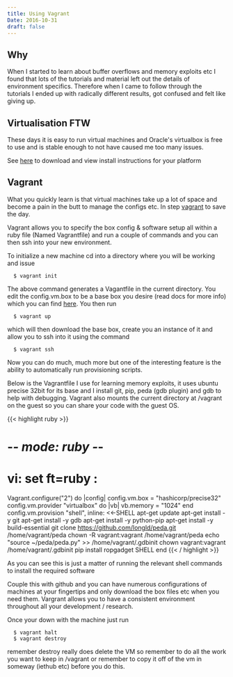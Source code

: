 ```yaml
---
title: Using Vagrant
Date: 2016-10-31
draft: false
---
```

## Why
When I started to learn about buffer overflows and memory exploits etc I found
that lots of the tutorials and material left out the details of environment
specifics. Therefore when I came to follow through the tutorials I ended up with
radically different results, got confused and felt like giving up.

## Virtualisation FTW
These days it is easy to run virtual machines and Oracle's virtualbox is free to
use and is stable enough to not have caused me too many issues.

See [here](https://www.virtualbox.org/wiki/Downloads) to download and view
install instructions for your platform

## Vagrant
What you quickly learn is that virtual machines take up a lot of space and
become a pain in the butt to manage the configs etc. In step [vagrant](https://www.vagrantup.com/)
to save the day.

Vagrant allows you to specify the box config & software setup all within a ruby
file (Named Vagrantfile) and run a couple of commands and you can then ssh into
your new environment.

To initialize a new machine cd into a directory where you will be working and
issue
```
  $ vagrant init
```
The above command generates a Vagantfile in the current directory. You edit the
config.vm.box to be a base box you desire (read docs for more info) which you
can find [here](https://atlas.hashicorp.com/boxes/search). You then run
```
  $ vagrant up
```
which will then download the base box, create you an instance of it and allow
you to ssh into it using the command
```
  $ vagrant ssh
```
Now you can do much, much more but one of the interesting feature is the ability
to automatically run provisioning scripts. 

Below is the Vagrantfile I use for learning memory exploits, it uses ubuntu
precise 32bit for its base and I install git, pip, peda (gdb plugin) and gdb to
help with debugging. Vagrant also mounts the current directory at /vagrant on
the guest so you can share your code with the guest OS.

{{< highlight ruby >}}
# -*- mode: ruby -*-
# vi: set ft=ruby :

Vagrant.configure("2") do |config|
  config.vm.box = "hashicorp/precise32"
  config.vm.provider "virtualbox" do |vb|
    vb.memory = "1024"
  end
  config.vm.provision "shell", inline: <<-SHELL
    apt-get update
    apt-get install -y git
    apt-get install -y gdb
    apt-get install -y python-pip
    apt-get install -y build-essential
    git clone https://github.com/longld/peda.git /home/vagrant/peda
    chown -R vagrant:vagrant /home/vagrant/peda
    echo "source ~/peda/peda.py" >> /home/vagrant/.gdbinit
    chown vagrant:vagrant /home/vagrant/.gdbinit
    pip install ropgadget
  SHELL
end
{{< / highlight >}}

As you can see this is just a matter of running the relevant shell commands to
install the required software

Couple this with github and you can have numerous configurations of machines at
your fingertips and only download the box files etc when you need them. Vargrant
allows you to have a consistent environment throughout all your development /
research.

Once your down with the machine just run
```
  $ vagrant halt
  $ vagrant destroy
```
remember destroy really does delete the VM so remember to do all the work you
want to keep in /vagrant or remember to copy it off of the vm in someway (iethub
etc) before you do this.
